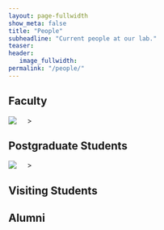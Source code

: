 ```yaml
---
layout: page-fullwidth
show_meta: false
title: "People"
subheadline: "Current people at our lab."
teaser: 
header:
   image_fullwidth: 
permalink: "/people/"
---
```


## Faculty
<div class="row">
  <div class="medium-2 columns"><img src="people/wanli_ouyang.jpeg">></div>
</div>

## Postgraduate Students
<div class="row">
  <div class="medium-2 columns"><img src="people/shuyang_sun.png">></div>
</div>

## Visiting Students

## Alumni
